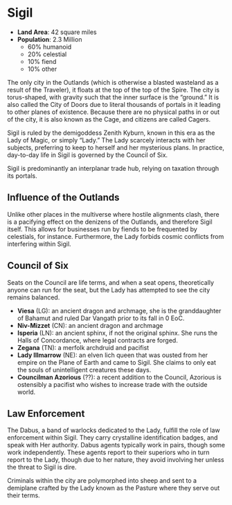 # Sigil

- **Land Area**: 42 square miles
- **Population**: 2.3 Million
  - 60% humanoid
  - 20% celestial
  - 10% fiend
  - 10% other

The only city in the Outlands (which is otherwise a blasted wasteland as a result of the Traveler), it floats at the top of the top of the Spire.  The city is torus-shaped, with gravity such that the inner surface is the “ground.”  It is also called the City of Doors due to literal thousands of portals in it leading to other planes of existence.  Because there are no physical paths in or out of the city, it is also known as the Cage, and citizens are called Cagers.

Sigil is ruled by the demigoddess Zenith Kyburn, known in this era as the Lady of Magic, or simply “Lady.”  The Lady scarcely interacts with her subjects, preferring to keep to herself and her mysterious plans.  In practice, day-to-day life in Sigil is governed by the Council of Six.

Sigil is predominantly an interplanar trade hub, relying on taxation through its portals.

## Influence of the Outlands

Unlike other places in the multiverse where hostile alignments clash, there is a pacifying effect on the denizens of the Outlands, and therefore Sigil itself.  This allows for businesses run by fiends to be frequented by celestials, for instance.  Furthermore, the Lady forbids cosmic conflicts from interfering within Sigil.

## Council of Six

Seats on the Council are life terms, and when a seat opens, theoretically anyone can run for the seat, but the Lady has attempted to see the city remains balanced.

- **Viesa** (LG): an ancient dragon and archmage, she is the granddaughter of Bahamut and ruled Dar Vangath prior to its fall in 0 EoC.
- **Niv-Mizzet** (CN): an ancient dragon and archmage
- **Isperia** (LN): an ancient sphinx, if not the original sphinx.  She runs the Halls of Concordance, where legal contracts are forged.
- **Zegana** (TN): a merfolk archdruid and pacifist
- **Lady Illmarrow** (NE): an elven lich queen that was ousted from her empire on the Plane of Earth and came to Sigil.  She claims to only eat the souls of unintelligent creatures these days.
- **Councilman Azorious** (??): a recent addition to the Council, Azorious is ostensibly a pacifist who wishes to increase trade with the outside world.

## Law Enforcement

The Dabus, a band of warlocks dedicated to the Lady, fulfill the role of law enforcement within Sigil.  They carry crystalline identification badges, and speak with Her authority.  Dabus agents typically work in pairs, though some work independently.  These agents report to their superiors who in turn report to the Lady, though due to her nature, they avoid involving her unless the threat to Sigil is dire.

Criminals within the city are polymorphed into sheep and sent to a demiplane crafted by the Lady known as the Pasture where they serve out their terms.
